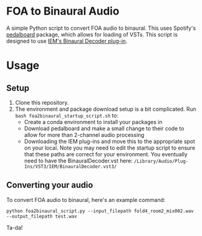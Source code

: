 # FOA to Binaural Audio
A simple Python script to convert FOA audio to binaural. This uses Spotify's [pedalboard](https://github.com/spotify/pedalboard) package, which allows for loading of VSTs. This script is designed to use [IEM's Binaural Decoder plug-in](https://plugins.iem.at/docs/plugindescriptions/#binauraldecoder).


# Usage 
## Setup
1. Clone this repository.
2. The environment and package download setup is a bit complicated. Run `bash foa2binaural_startup_script.sh` to:
    - Create a conda environment to install your packages in
    - Download pedalboard and make a small change to their code to allow for more than 2-channel audio processing
    - Downloading the IEM plug-ins and move this to the appropriate spot on your local. Note you may need to edit the startup script to ensure that these paths are correct for your environment. You eventually need to have the BinauralDecoder.vst here: `/Library/Audio/Plug-Ins/VST3/IEM/BinauralDecoder.vst3/`

## Converting your audio
To convert FOA audio to binaural, here's an example command:
```
python foa2binaural_script.py --input_filepath fold4_room2_mix002.wav --output_filepath test.wav
```
Ta-da!